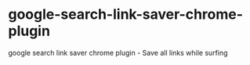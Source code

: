 # google-search-link-saver-chrome-plugin
google search link saver chrome plugin - Save all links while surfing
